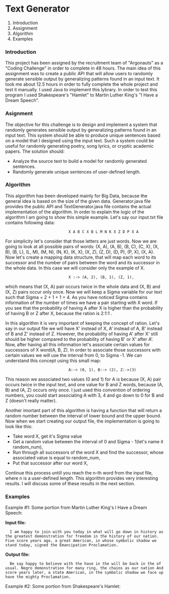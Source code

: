 # Text Generator

1. Introduction
2. Assignment
3. Algorithm
4. Examples


### Introduction

  This project has been assigned by the recruitment team of "Argonauts" as a "Coding Challenge" in order to complete in 48 hours. The main idea of this assignment was to create a public API that will allow users to randomly generate sensible output by generalizing patterns found in an input text. It took me about 12.5 hours in order to fully complete the whole project and test it manually. I used Java to implement this lybrary. In order to test this program I used Shakespeare's "Hamlet" to Martin Luther King's "I Have a Dream Speech".

### Asignment 

  The objective for this challenge is to design and implement a system that randomly generates sensible output by generalizing patterns found in an input text. This system should be able to produce unique sentences based on a model that I designed using the input text. Such a system could be useful for randomly generating poetry, song lyrics, or cryptic academic papers.
  The solution should:
 - Analyze the source text to build a model for randomly generated sentences.
 - Randomly generate unique sentences of user-defined length.
 
### Algorithm

   This algorithm has been developed mainly for Big Data, because the general idea is based on the size of the given data. Generator.java file provides the public API and TextGenerator.java file contains the actual implementation of the algorithm. In order to explain the logic of the algorithm I am going to show this simple example. Let's say our input.txt file contains following data:
   
                                X A B C X B L M N K X Z D P X A
                              
For simplicity let's consider that those letters are just words. Now we are going to look at all possible pairs of words: (X, A), (A, B), (B, C), (C, X), (X, B), (B, L), (L, M), (M, N), (N, K), (K, X), (X, Z), (Z, D), (D, P), (P, X), (X, A). Now let's create a mapping data structure, that will map each word to its successor and the number of pairs between the word and its successor in the whole data. In this case we will consider only the example of X.

                                X :-> (A, 2), (B, 1), (Z, 1), 
                              
 which means that (X, A) pair occurs twice in the whole data and (X, B) and (X, Z) pairs occur only once. Now we will keep a Sigma variable for our text such that Sigma = 2 + 1 + 1 = 4. As you have noticed Sigma contains information of the number of times we have a pair starting with X word. If you see that the probability of having A after X is higher than the probability of having B or Z after X, because the ration is 2:1:1 .
 
 In this algorithm it is very important of keeping the concept of ration. Let's say in our output file we will have X' instead of X, A' instead of A, B' instead of B and Z' instead of Z. However, the probability of having A' after X' still should be higher compared to the probability of having B' or X' after A'. Now, after having all this information let's associate certain values for successors of X word(A, B, Z). In order to associate those successors with certain values we will use the interval from 0, to Sigma -1. We can understand this concept using this small map:
 
                                A:-> (0, 1), B:-> (2), Z:->(3)

This reason we associated two values (0 and 1) for A is because (X, A) pair occurs twice in the input text, and one value for B and Z words, because (A, B) and (A, Z) occurs only once. I just used this convention of ordering numbers, you could start associating A with 3, 4 and go down to 0 for B and Z (doesn't really matter).

Another imortant part of this algorithm is having a function that will return a random number between the interval of lower bound and the upper bound. Now when we start creating our output file, the implementation is going to look like this:
- Take word X, get it's Sigma value
- Get a random value between the interval of 0 and Sigma - 1(let's name it random_num),
- Run through all successors of the word X and find the successor, whose associated value is equal to random_num,
- Put that successor after our word X,

Continue this process untill you reach the n-th word from the input file, where n is a user-defined length. This algorithm provides very interesting results. I will discuss some of these results in the next section.

### Examples
 
 Example #1: Some portion from  Martin Luther King's I Have a Dream Speech:
 
 **Input file:**
 
```
  I am happy to join with you today in what will go down in history as the greatest demonstration for freedom in the history of our nation. Five score years ago, a great American, in whose symbolic shadow we stand today, signed the Emancipation Proclamation.
```

**Output file:**
```
  Be say happy to believe with the have in the will be back in the of usual. Negro demonstration for many ring, the chains as our nation And score years later, a state American, in the symbolic shadow we face up have the mighty Proclamation.
```

 Example #2: Some portion from  Shakespeare's Hamlet:

  
